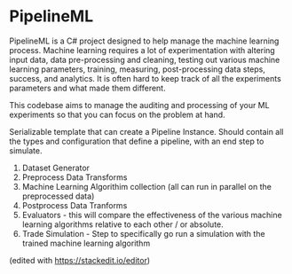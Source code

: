 PipelineML
==========

PipelineML is a C# project designed to help manage the machine learning process. Machine learning requires a lot of experimentation with altering input data, data pre-processing and 
cleaning, testing out various machine learning parameters, training, measuring, post-processing data steps, success, and analytics. It is often hard to keep track of all the experiments parameters and what made them different. 

This codebase aims to manage the auditing and processing of your ML experiments so that you can focus on the problem at hand.

Serializable template that can create a Pipeline Instance. Should contain all the types and configuration 
that define a pipeline, with an end step to simulate.

1) Dataset Generator
2) Preprocess Data Transforms
3) Machine Learning Algorithim collection (all can run in parallel on the preprocessed data)
4) Postprocess Data Tranforms
5) Evaluators - this will compare the effectiveness of the various machine learning algorithms relative to each other / or absolute.
6) Trade Simulation - Step to specifically go run a simulation with the trained machine learning algorithm


(edited with https://stackedit.io/editor)
